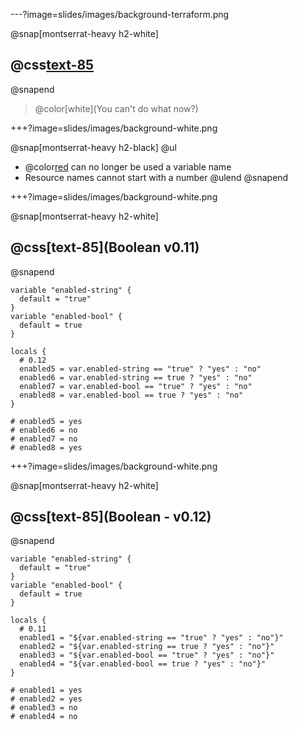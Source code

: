 ---?image=slides/images/background-terraform.png

@snap[montserrat-heavy h2-white]
## @css[text-85](Gotchas)
@snapend

> @color[white](You can't do what now?)

+++?image=slides/images/background-white.png

@snap[montserrat-heavy h2-black]
@ul
- @color[red](count) can no longer be used a variable name
- Resource names cannot start with a number
@ulend
@snapend

+++?image=slides/images/background-white.png

@snap[montserrat-heavy h2-white]
## @css[text-85](Boolean v0.11)
@snapend

```
variable "enabled-string" {
  default = "true"
}
variable "enabled-bool" {
  default = true
}

locals {
  # 0.12
  enabled5 = var.enabled-string == "true" ? "yes" : "no"
  enabled6 = var.enabled-string == true ? "yes" : "no"
  enabled7 = var.enabled-bool == "true" ? "yes" : "no"
  enabled8 = var.enabled-bool == true ? "yes" : "no"
}

# enabled5 = yes
# enabled6 = no
# enabled7 = no
# enabled8 = yes
```

+++?image=slides/images/background-white.png

@snap[montserrat-heavy h2-white]
## @css[text-85](Boolean - v0.12)
@snapend

```
variable "enabled-string" {
  default = "true"
}
variable "enabled-bool" {
  default = true
}

locals {
  # 0.11
  enabled1 = "${var.enabled-string == "true" ? "yes" : "no"}"
  enabled2 = "${var.enabled-string == true ? "yes" : "no"}"
  enabled3 = "${var.enabled-bool == "true" ? "yes" : "no"}"
  enabled4 = "${var.enabled-bool == true ? "yes" : "no"}"
}

# enabled1 = yes
# enabled2 = yes
# enabled3 = no
# enabled4 = no
```